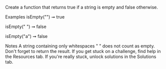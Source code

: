 Create a function that returns true if a string is empty and false otherwise.

Examples
isEmpty("") ➞ true

isEmpty(" ") ➞ false

isEmpty("a") ➞ false

Notes
A string containing only whitespaces " " does not count as empty.
Don't forget to return the result.
If you get stuck on a challenge, find help in the Resources tab.
If you're really stuck, unlock solutions in the Solutions tab.